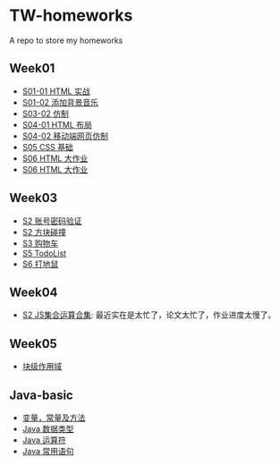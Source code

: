 # TW-homeworks

A repo to store my homeworks

## Week01
  * [S01-01 HTML 实战](https://edwardlin-zlt.github.io/TW-homeworks/Week01/01-02_HTML实战/UML_testing.html)
  * [S01-02 添加背景音乐](https://edwardlin-zlt.github.io/TW-homeworks/Week01/01-02_HTML实战/UML_testing_with_bgmusic.html)
  * [S03-02 仿制](https://edwardlin-zlt.github.io/TW-homeworks/Week01/03-02_CSS基础一/0302.html)
  * [S04-01 HTML 布局](https://edwardlin-zlt.github.io/TW-homeworks/Week01/04-01_CSS基础二/0401_three_col_2.html)
  * [S04-02 移动端网页仿制](https://edwardlin-zlt.github.io/TW-homeworks/Week01/04-02_CSS基础二/mobile.html)
  * [S05 CSS 基础](https://edwardlin-zlt.github.io/TW-homeworks/Week01/05-02_CSS%E5%9F%BA%E7%A1%80/0502.html)
  * [S06 HTML 大作业](https://edwardlin-zlt.github.io/TW-homeworks/Week01/06_%E9%A1%B9%E7%9B%AE%E5%AE%9E%E8%B7%B5/index.html)
  * [S06 HTML 大作业](https://edwardlin-zlt.github.io/TW-homeworks/Week01/06_%E9%A1%B9%E7%9B%AE%E5%AE%9E%E8%B7%B5/index.html)

## Week03
  * [S2 账号密码验证](https://edwardlin-zlt.github.io/TW-homeworks/Week03/S02-DOM/log-in.html)
  * [S2 方块碰撞](https://edwardlin-zlt.github.io/TW-homeworks/Week03/S02-DOM/task2-v2.html)
  * [S3 购物车](https://edwardlin-zlt.github.io/TW-homeworks/Week03/S03-DOM-2/shopping-cart.html)
  * [S5 TodoList](https://edwardlin-zlt.github.io/TW-homeworks/Week03/S05-TODOList/todo-list.html)
  * [S6 打地鼠](https://edwardlin-zlt.github.io/tw-stage-1-project-3/whack-a-mole/index.html)

## Week04
  * [S2 JS集合运算合集](https://github.com/Edwardlin-zlt/collection-calculate-camp-2020-1-3-1-57-9-561): 最近实在是太忙了，论文太忙了，作业进度太慢了。

## Week05
  * [块级作用域](https://github.com/Edwardlin-zlt/TW-homeworks/tree/master/Week05/S01-ES6-Basic)

## Java-basic
  * [变量，常量及方法](./java_basic/S3_variable_constant_method/README.md)
  * [Java 数据类型](./java_basic/src/S4_Java_data_type)
  * [Java 运算符](java_basic/src/S5_operator/README.md)
  * [Java 常用语句](java_basic/src/S6_Statements/README.md)
